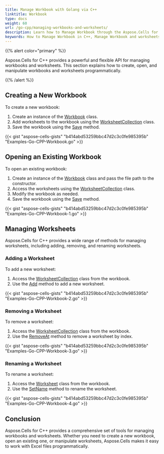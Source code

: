 ```yaml
---
title: Manage Workbook with Golang via C++
linktitle: Workbook
type: docs
weight: 60
url: /go-cpp/managing-workbooks-and-worksheets/
description: Learn how to Manage Workbook through the Aspose.Cells for C++ APIs.
keywords: How to Manage Workbook in C++, Manage Workbook and worksheets using C++, Operate workbook and worksheets in C++.
---
```


{{% alert color="primary" %}}

Aspose.Cells for C++ provides a powerful and flexible API for managing workbooks and worksheets. This section explains how to create, open, and manipulate workbooks and worksheets programmatically.

{{% /alert %}}

## **Creating a New Workbook**
To create a new workbook:

1. Create an instance of the [Workbook](https://reference.aspose.com/cells/go-cpp/workbook/) class.
2. Add worksheets to the workbook using the [WorksheetCollection](https://reference.aspose.com/cells/go-cpp/worksheetcollection/) class.
3. Save the workbook using the [Save](https://reference.aspose.com/cells/go-cpp/workbook/save_string_saveformat/) method.

{{< gist "aspose-cells-gists" "b414abd53259bbc47d2c3c0fe985395b" "Examples-Go-CPP-Workbook.go" >}}
## **Opening an Existing Workbook**
To open an existing workbook:

1. Create an instance of the [Workbook](https://reference.aspose.com/cells/go-cpp/workbook/) class and pass the file path to the constructor.
2. Access the worksheets using the [WorksheetCollection](https://reference.aspose.com/cells/go-cpp/worksheetcollection/) class.
3. Modify the workbook as needed.
4. Save the workbook using the [Save](https://reference.aspose.com/cells/go-cpp/workbook/save_string_saveformat/) method.

{{< gist "aspose-cells-gists" "b414abd53259bbc47d2c3c0fe985395b" "Examples-Go-CPP-Workbook-1.go" >}}
## **Managing Worksheets**
Aspose.Cells for C++ provides a wide range of methods for managing worksheets, including adding, removing, and renaming worksheets.

### **Adding a Worksheet**
To add a new worksheet:

1. Access the [WorksheetCollection](https://reference.aspose.com/cells/go-cpp/worksheetcollection/) class from the workbook.
2. Use the [Add](https://reference.aspose.com/cells/go-cpp/worksheetcollection/add_sheettype/) method to add a new worksheet.

{{< gist "aspose-cells-gists" "b414abd53259bbc47d2c3c0fe985395b" "Examples-Go-CPP-Workbook-2.go" >}}
### **Removing a Worksheet**
To remove a worksheet:

1. Access the [WorksheetCollection](https://reference.aspose.com/cells/go-cpp/worksheetcollection/) class from the workbook.
2. Use the [RemoveAt](https://reference.aspose.com/cells/go-cpp/worksheetcollection/removeat_string/) method to remove a worksheet by index.

{{< gist "aspose-cells-gists" "b414abd53259bbc47d2c3c0fe985395b" "Examples-Go-CPP-Workbook-3.go" >}}
### **Renaming a Worksheet**
To rename a worksheet:

1. Access the [Worksheet](https://reference.aspose.com/cells/go-cpp/worksheet/) class from the workbook.
2. Use the [SetName](https://reference.aspose.com/cells/go-cpp/worksheet/setname/) method to rename the worksheet.

{{< gist "aspose-cells-gists" "b414abd53259bbc47d2c3c0fe985395b" "Examples-Go-CPP-Workbook-4.go" >}}
## **Conclusion**
Aspose.Cells for C++ provides a comprehensive set of tools for managing workbooks and worksheets. Whether you need to create a new workbook, open an existing one, or manipulate worksheets, Aspose.Cells makes it easy to work with Excel files programmatically.